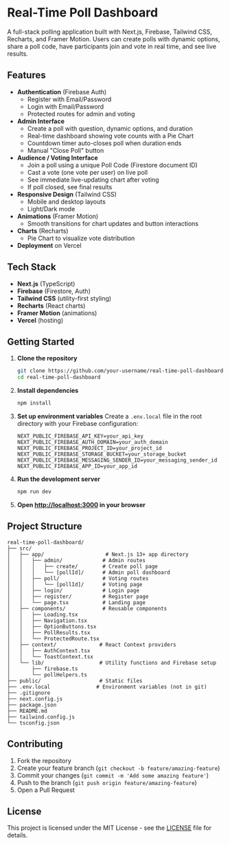# Real-Time Poll Dashboard

A full-stack polling application built with Next.js, Firebase, Tailwind CSS, Recharts, and Framer Motion. Users can create polls with dynamic options, share a poll code, have participants join and vote in real time, and see live results.

## Features

- **Authentication** (Firebase Auth)
  - Register with Email/Password
  - Login with Email/Password
  - Protected routes for admin and voting
- **Admin Interface**
  - Create a poll with question, dynamic options, and duration
  - Real-time dashboard showing vote counts with a Pie Chart
  - Countdown timer auto-closes poll when duration ends
  - Manual "Close Poll" button
- **Audience / Voting Interface**
  - Join a poll using a unique Poll Code (Firestore document ID)
  - Cast a vote (one vote per user) on live poll
  - See immediate live-updating chart after voting
  - If poll closed, see final results
- **Responsive Design** (Tailwind CSS)
  - Mobile and desktop layouts
  - Light/Dark mode
- **Animations** (Framer Motion)
  - Smooth transitions for chart updates and button interactions
- **Charts** (Recharts)
  - Pie Chart to visualize vote distribution
- **Deployment** on Vercel

## Tech Stack

- **Next.js** (TypeScript)
- **Firebase** (Firestore, Auth)
- **Tailwind CSS** (utility-first styling)
- **Recharts** (React charts)
- **Framer Motion** (animations)
- **Vercel** (hosting)

## Getting Started

1. **Clone the repository**
   ```bash
   git clone https://github.com/your-username/real-time-poll-dashboard.git
   cd real-time-poll-dashboard
   ```

2. **Install dependencies**
   ```bash
   npm install
   ```

3. **Set up environment variables**
   Create a `.env.local` file in the root directory with your Firebase configuration:
   ```
   NEXT_PUBLIC_FIREBASE_API_KEY=your_api_key
   NEXT_PUBLIC_FIREBASE_AUTH_DOMAIN=your_auth_domain
   NEXT_PUBLIC_FIREBASE_PROJECT_ID=your_project_id
   NEXT_PUBLIC_FIREBASE_STORAGE_BUCKET=your_storage_bucket
   NEXT_PUBLIC_FIREBASE_MESSAGING_SENDER_ID=your_messaging_sender_id
   NEXT_PUBLIC_FIREBASE_APP_ID=your_app_id
   ```

4. **Run the development server**
   ```bash
   npm run dev
   ```

5. **Open [http://localhost:3000](http://localhost:3000) in your browser**

## Project Structure

```
real-time-poll-dashboard/
├── src/
│   ├── app/                    # Next.js 13+ app directory
│   │   ├── admin/             # Admin routes
│   │   │   ├── create/        # Create poll page
│   │   │   └── [pollId]/      # Admin poll dashboard
│   │   ├── poll/              # Voting routes
│   │   │   └── [pollId]/      # Voting page
│   │   ├── login/             # Login page
│   │   ├── register/          # Register page
│   │   └── page.tsx           # Landing page
│   ├── components/            # Reusable components
│   │   ├── Loading.tsx
│   │   ├── Navigation.tsx
│   │   ├── OptionButtons.tsx
│   │   ├── PollResults.tsx
│   │   └── ProtectedRoute.tsx
│   ├── context/              # React Context providers
│   │   ├── AuthContext.tsx
│   │   └── ToastContext.tsx
│   └── lib/                  # Utility functions and Firebase setup
│       ├── firebase.ts
│       └── pollHelpers.ts
├── public/                   # Static files
├── .env.local               # Environment variables (not in git)
├── .gitignore
├── next.config.js
├── package.json
├── README.md
├── tailwind.config.js
└── tsconfig.json
```

## Contributing

1. Fork the repository
2. Create your feature branch (`git checkout -b feature/amazing-feature`)
3. Commit your changes (`git commit -m 'Add some amazing feature'`)
4. Push to the branch (`git push origin feature/amazing-feature`)
5. Open a Pull Request

## License

This project is licensed under the MIT License - see the [LICENSE](LICENSE) file for details. 